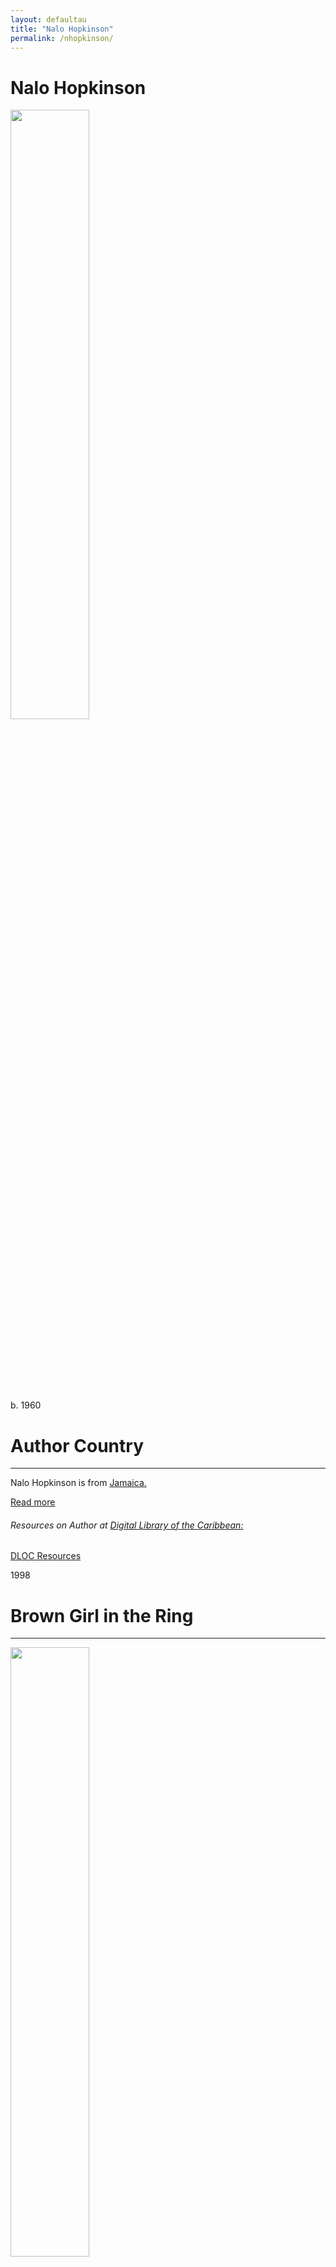 ```yaml
---
layout: defaultau
title: "Nalo Hopkinson"
permalink: /nhopkinson/
---
```

<!-- partial:index.partial.html -->
<div class="content">
     <h1>Nalo Hopkinson</h1>
    <div class="quote">
        <div><img src="https://upload.wikimedia.org/wikipedia/commons/7/74/Worldcon_75_in_Helsinki_2017_29.jpg" height="50%" width = "50%" class="logo"></div>
    </div>
    <div class="timeline">
        <div style="padding-bottom:100px;"></div>
        <div class="block">
             <div class="date right"><p class="right">b. 1960</p></div>
            <div class="dot"></div>
            <div class="left first">
            <div class="author_country">
                <h1>Author Country</h1><hr>
          <div class="aclocation">  <p>Nalo Hopkinson is from <a href="{{ site.baseurl }}/4">Jamaica.</a></p></div>
              <div class="acreadmore">  <a href="https://en.wikipedia.org/wiki/Nalo_Hopkinson" target="_blank">Read more</a></div>
<div class="aclocation">  <h6>Resources on Author at <a href="https://dloc.com" target="_blank">Digital Library of the Caribbean:</a></h6></div>
              <div class="dlocresources"><a href="{{ site.baseurl }}/nhopkinson_dloc" target="_blank">DLOC Resources</a></div>
            </div>
            </div>
        <div class="block">
            <div class="date left"><p class="left">1998</p></div>
            <div class="dot"></div>
            <div class="right">
                <h1>Brown Girl in the Ring</h1><hr>
                <p><img src="https://upload.wikimedia.org/wikipedia/en/a/a0/Brown_Girl_in_the_Ring_book_cover.jpg" height="50%" width = "50%"></p>
                <p>
                Language: English<br/>
                Publisher: Warner Aspect<br/>
                Pub_location: New York, NY, United States<br/>
                Genre: Fiction (Novel)<br/>
                Length: 256<br/>                   </p>
            </div>
        </div>
       <div class="block">
            <div class="date right"><p class="right">1999</p></div>
            <div class="dot"></div>
            <div class="left">
                <h1>"Slow Cold Chick" in anthology Northern Frights 5</h1><hr>
                <p><img src="https://images-na.ssl-images-amazon.com/images/S/compressed.photo.goodreads.com/books/1266553114i/2112181.jpg" height="50%" width = "50%"></p>
                <p>
                Language: English<br/>
                Publisher: Mosaic Press<br/>
                Pub_location: Ontario, Canada<br/>
                Genre: Fiction (Short Story)<br/>
                Length: <259br/>                   </p>
            </div>
        </div>
       <div class="block">
            <div class="date left"><p class="left">1999</p></div>
            <div class="dot"></div>
            <div class="right">
                <h1>"A Habit of Waste" in anthology Women of Other Worlds: Excursions through Science Fiction and Feminism</h1><hr>
                <p><img src="https://m.media-amazon.com/images/I/51HYHHW1CPL._SX317_BO1,204,203,200_.jpg" height="50%" width = "50%"></p>
                <p>
                Language: English<br/>
                Publisher: University of Western Australia Press<br/>
                Pub_location: Crawley, Western Australia<br/>
                Genre: Fiction (Short Story)<br/>
                Length: 472<br/>                   </p>
            </div>
        </div>
       <div class="block">
            <div class="date right"><p class="right">1999</p></div>
            <div class="dot"></div>
            <div class="left">
                <h1>"Precious" in anthology Silver Birch, Blood Moon</h1><hr>
                <p><img src="https://upload.wikimedia.org/wikipedia/en/e/e8/Silver_Birch%2C_Blood_Moon.jpg" height="50%" width = "50%"></p>
                <p>
                Language: English<br/>
                Publisher: Avon Books<br/>
                Pub_location: New York, NY, United States<br/>
                Genre: Fiction (Short Story)<br/>
                Length: 371<br/>                   </p>
            </div>
        </div><div class="block">
            <div class="date left"><p class="left">2000</p></div>
            <div class="dot"></div>
            <div class="right">
                <h1>Midnight Robber</h1><hr>
                <p><img src="https://upload.wikimedia.org/wikipedia/en/7/77/Midnight_Robber.jpg" height="50%" width = "50%"></p>
                <p>
                Language: English<br/>
                Publisher: Warner Aspect<br/>
                Pub_location: New York, NY, United States<br/>
                Genre: Fiction (Novel)<br/>
                Length: 336<br/>                   </p>
            </div>
        </div>
<div class="block">
            <div class="date right"><p class="right">2000</p></div>
            <div class="dot"></div>
            <div class="left">
                <h1>Whispers from the Cotton Tree Root: Caribbean Fabulist Fiction</h1><hr>
                <p><img src="https://upload.wikimedia.org/wikipedia/en/7/72/Whispers_from_the_Cotton_Tree_Root.jpg" height="50%" width = "50%"></p>
                <p>
                Language: English<br/>
                Publisher: Invisible Cities Press<br/>
                Pub_location: Chicago, IL, United States<br/>
                Genre: Anthology<br/>
                Length: 318<br/>                   </p>
            </div>
        </div>
<div class="block">
            <div class="date left"><p class="left">2000</p></div>
            <div class="dot"></div>
            <div class="right">
                <h1>"The Glass Bottle Trick" in anthology Whispers From the Cotton Tree Root: Caribbean Fabulist Fiction</h1><hr>
                <p><img src="https://www.worldswithoutend.com/covers/nh_glassbot.jpg" height="50%" width = "50%"></p>
                <p>
                Language: English<br/>
                Publisher: Invisible Cities Press<br/>
                Pub_location: Chicago, IL, United States<br/>
                Genre: Fiction (Short Story)<br/>
                Length: <br/>                   </p>
            </div>
        </div>
<div class="block">
            <div class="date right"><p class="right">2001</p></div>
            <div class="dot"></div>
            <div class="left">
                <h1>Under Glass</h1><hr>
                <p><img src="https://images-na.ssl-images-amazon.com/images/S/compressed.photo.goodreads.com/books/1328034478i/7863013.jpg" height="50%" width = "50%"></p>
                <p>
                Language: English<br/>
                Publisher: Grand Central Publishing<br/>
                Pub_location: New York, NY, United States<br/>
                Genre: Fiction (Novel)<br/>
                Length: 23<br/>                   </p>
            </div>
        </div>       
<div class="block">
            <div class="date left"><p class="left">2001</p></div>
            <div class="dot"></div>
            <div class="right">
                <h1>Skin Folk</h1><hr>
                <p><img src="https://encrypted-tbn1.gstatic.com/images?q=tbn:ANd9GcR4mdrjA7aN1Kqo3o9cddahwOL6Lc1BcDgBm7RNuyBMGw_Jb3Ff" height="50%" width = "50%"></p>
                <p>
                Language: English<br/>
                Publisher: Aspect<br/>
                Pub_location: North Shields	England<br/>
                Genre: Short Stories<br/>
                Length: 272<br/>                   </p>
            </div>
        </div>
<div class="block">
            <div class="date right"><p class="right">2001</p></div>
            <div class="dot"></div>
            <div class="left">
                <h1>"Midnight Robber" (excerpt from novel) reprinted in Young Bloods: Stories from Exile 1972–2001</h1><hr>
                <p><img src="https://books.google.dm/books/content?id=1rPhNKS3EJoC&printsec=frontcover&img=1&zoom=1&edge=curl&imgtk=AFLRE72kkGNQPOfFfUmiHrDI8XMhTEmBP8VTOowD6wraiCbqsXpzIagrYgEWf_kE8iDOznVxl7TUjSP8xTF0eug44AvHZlYxPTLo9bWyhCocLcZzzWyJaNu4bxEQBAVn_68V-widWCBY" height="50%" width = "50%"></p>
                <p>
                Language: English<br/>
                Publisher: Grand Central Publishing<br/>
                Pub_location: New York, NY, United States<br/>
                Genre: Fiction (Short Story)<br/>
                Length: 336<br/>                   </p>
            </div>
        </div>       
<div class="block">
            <div class="date left"><p class="left">2002</p></div>
            <div class="dot"></div>
            <div class="right">
                <h1>"Delicious Monster" in anthology Queer Fear II</h1><hr>
                <p><img src="https://m.media-amazon.com/images/I/51FbT3777qL.jpg" height="50%" width = "50%"></p>
                <p>
                Language: English<br/>
                Publisher: Arsenal Pulp Press<br/>
                Pub_location: Vancouver, Canada<br/>
                Genre: Fiction (Short Story)<br/>
                Length: 304<br/>                   </p>
            </div>
        </div>
<div class="block">
            <div class="date right"><p class="right">2003</p></div>
            <div class="dot"></div>
            <div class="left">
                <h1>The Salt Roads</h1><hr>
                <p><img src="https://encrypted-tbn3.gstatic.com/images?q=tbn:ANd9GcRLM7eXb7eC-02QawKNv8ZEUbALxhctiQLTYfpf9_9g8ohxyzRB" height="50%" width = "50%"></p>
                <p>
                Language: English<br/>
                Publisher: Warner Books<br/>
                Pub_location: New York, NY, United States<br/>
                Genre: Fiction (Novel)<br/>
                Length: 394<br/>                   </p>
            </div>
        </div>       
<div class="block">
            <div class="date left"><p class="left">2003</p></div>
            <div class="dot"></div>
            <div class="right">
                <h1>Mojo: Conjure Stories</h1><hr>
                <p><img src="https://m.media-amazon.com/images/I/41eeWrmkzzL._SX311_BO1,204,203,200_.jpg" height="50%" width = "50%"></p>
                <p>
                Language: English<br/>
                Publisher: Aspect<br/>
                Pub_location: North Shields, England<br/>
                Genre: Anthology<br/>
                Length: 352<br/>                   </p>
            </div>
        </div>
<div class="block">
            <div class="date right"><p class="right">2004</p></div>
            <div class="dot"></div>
            <div class="left">
                <h1>So Long Been Dreaming</h1><hr>
                <p><img src="https://m.media-amazon.com/images/I/51jvjqadrdL._SX426_BO1,204,203,200_.jpg" height="50%" width = "50%"></p>
                <p>
                Language: English<br/>
                Publisher: Arsenal Pulp Press<br/>
                Pub_location: Vancouver, Canada<br/>
                Genre: Anthology<br/>
                Length: 304<br/>                   </p>
            </div>
        </div>      
<div class="block">
            <div class="date left"><p class="left">2004</p></div>
            <div class="dot"></div>
            <div class="right">
                <h1>"The Smile on the Face" in anthology Girls Who Bite Back: Witches, Mutants, Slayers and Freaks</h1><hr>
                <p><img src="https://canadianscholars.ca/wp-content/uploads/2022/05/2004_Girls-Who-Bite-Back_CVR.jpg" height="50%" width = "50%"></p>
                <p>
		Editor: Emily Pohl-Weary<br/>               
		Language: English<br/>
                Publisher: Three O'Clock Press<br/>
                Pub_location: Ontario, Canada<br/>
                Genre: Fiction (Short Story)<br/>
                Length: 358<br/>                   </p>
            </div>
        </div>
<div class="block">
            <div class="date right"><p class="right">2007</p></div>
            <div class="dot"></div>
            <div class="left">
                <h1>The New Moon's Arms</h1><hr>
                <p><img src="https://images-na.ssl-images-amazon.com/images/S/compressed.photo.goodreads.com/books/1428846245i/49047.jpg" height="50%" width = "50%"></p>
                <p>
                Language: English<br/>
                Publisher: Grand Central Publishing<br/>
                Pub_location: New York, NY, United States<br/>
                Genre: Fiction (Novel)<br/>
                Length: 336<br/>                   </p>
            </div>
        </div>
 <div class="block">
            <div class="date left"><p class="left">2012</p></div>
            <div class="dot"></div>
            <div class="right">
                <h1>The Chaos</h1><hr>
                <p><img src="https://books.google.dm/books/content?id=h0FH-MbRZ8wC&pg=PP1&img=1&zoom=3&hl=en&bul=1&sig=ACfU3U2tTxrVF38U1KfdHotAVUqTLKRTEQ&w=1280" height="50%" width = "50%"></p>
                <p>
                Language: English<br/>
                Publisher: Margaret K. McElderry Books<br/>
                Pub_location: New York, NY, United States<br/>
                Genre: Fiction (Novel)<br/>
                Length: 256<br/>                   </p>
            </div>
        </div>
       <div class="block">
            <div class="date right"><p class="right">2012</p></div>
            <div class="dot"></div>
            <div class="left">
                <h1>Report From Planet Midnight</h1><hr>
                <p><img src="https://books.google.dm/books/publisher/content?id=sbdHEAAAQBAJ&pg=PP1&img=1&zoom=3&hl=en&bul=1&sig=ACfU3U3LvF2rfPkJGSBPIhPR_IHzhzVxVA&w=1280" height="50%" width = "50%"></p>
                <p>
                Language: English<br/>
                Publisher: PM Press<br/>
                Pub_location: New York, NY, United States<br/>
                Genre: Anthology<br/>
                Length: 128<br/>                   </p>
            </div>
        </div>
       <div class="block">
            <div class="date left"><p class="left">2013</p></div>
            <div class="dot"></div>
            <div class="right">
                <h1>Sister Mine</h1><hr>
                <p><img src="https://encrypted-tbn1.gstatic.com/images?q=tbn:ANd9GcRJkdgUxqnDlkHAp44B66hk9OTaRAnOIl4FGbi3fOQrwd03pQhe" height="50%" width = "50%"></p>
                <p>
                Language: English<br/>
                Publisher: Grand Central Publishing<br/>
                Pub_location: New York, NY, United States<br/>
                Genre: Fiction (Novel)<br/>
                Length: 305<br/>                   </p>
            </div>
        </div>
       <div class="block">
            <div class="date right"><p class="right">2015</p></div>
            <div class="dot"></div>
            <div class="left">
                <h1>Falling in Love With Hominids</h1><hr>
                <p><img src="https://encrypted-tbn0.gstatic.com/images?q=tbn:ANd9GcQIUJZ31hetuZFsn4KMxvaRBxkwNzsVqovKZ8OxWsVq0rItaII0" height="50%" width = "50%"></p>
                <p>
                Language: English<br/>
                Publisher: Tachyon Publications<br/>
                Pub_location: California, United States<br/>
                Genre: Short Stories<br/>
                Length: 240<br/>                   </p>
            </div>
<!-- partial -->
<script src='https://cdnjs.cloudflare.com/ajax/libs/jquery/3.1.1/jquery.min.js'></script><script  src="{{ site.baseurl }}/assets/js/authorscript.js"></script>